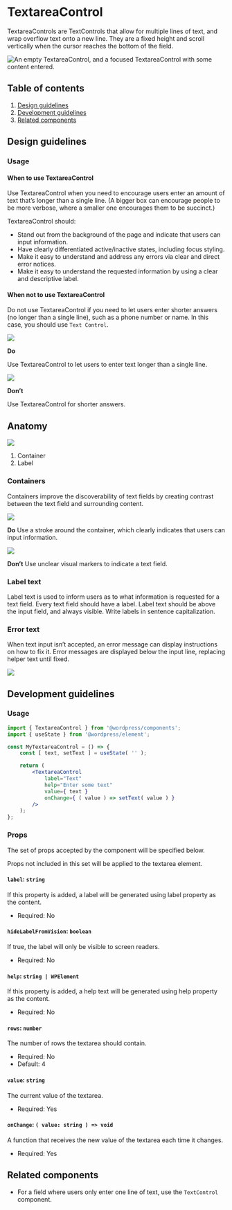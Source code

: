# TextareaControl

TextareaControls are TextControls that allow for multiple lines of text, and wrap overflow text onto a new line. They are a fixed height and scroll vertically when the cursor reaches the bottom of the field.

![An empty TextareaControl, and a focused TextareaControl with some content entered.](https://wordpress.org/gutenberg/files/2019/01/TextareaControl.png)

## Table of contents

1. [Design guidelines](#design-guidelines)
2. [Development guidelines](#development-guidelines)
3. [Related components](#related-components)

## Design guidelines

### Usage

#### When to use TextareaControl

Use TextareaControl when you need to encourage users enter an amount of text that’s longer than a single line. (A bigger box can encourage people to be more verbose, where a smaller one encourages them to be succinct.)

TextareaControl should:

-   Stand out from the background of the page and indicate that users can input information.
-   Have clearly differentiated active/inactive states, including focus styling.
-   Make it easy to understand and address any errors via clear and direct error notices.
-   Make it easy to understand the requested information by using a clear and descriptive label.

#### When not to use TextareaControl

Do not use TextareaControl if you need to let users enter shorter answers (no longer than a single line), such as a phone number or name. In this case, you should use `Text Control`.

![](https://wordpress.org/gutenberg/files/2019/01/TextareaControl-Answers-Do.png)

**Do**

Use TextareaControl to let users to enter text longer than a single line.

![](https://wordpress.org/gutenberg/files/2019/01/TextareaControl-Answers-Dont.png)

**Don’t**

Use TextareaControl for shorter answers.

## Anatomy

![](https://wordpress.org/gutenberg/files/2019/01/TextareaControl-Anatomy.png)

1. Container
2. Label

### Containers

Containers improve the discoverability of text fields by creating contrast between the text field and surrounding content.

![](https://wordpress.org/gutenberg/files/2019/01/TextareaControl-Stroke-Do.png)

**Do**
Use a stroke around the container, which clearly indicates that users can input information.

![](https://wordpress.org/gutenberg/files/2019/01/TextareaControl-Stroke-Dont.png)

**Don’t**
Use unclear visual markers to indicate a text field.

### Label text

Label text is used to inform users as to what information is requested for a text field. Every text field should have a label. Label text should be above the input field, and always visible. Write labels in sentence capitalization.

### Error text

When text input isn’t accepted, an error message can display instructions on how to fix it. Error messages are displayed below the input line, replacing helper text until fixed.

![](https://wordpress.org/gutenberg/files/2019/01/TextareaControl-Error.png)

## Development guidelines

### Usage

```jsx
import { TextareaControl } from '@wordpress/components';
import { useState } from '@wordpress/element';

const MyTextareaControl = () => {
	const [ text, setText ] = useState( '' );

	return (
		<TextareaControl
			label="Text"
			help="Enter some text"
			value={ text }
			onChange={ ( value ) => setText( value ) }
		/>
	);
};
```

### Props

The set of props accepted by the component will be specified below.

Props not included in this set will be applied to the textarea element.

#### `label`: `string`

If this property is added, a label will be generated using label property as the content.

-   Required: No

#### `hideLabelFromVision`: `boolean`

If true, the label will only be visible to screen readers.

-   Required: No

#### `help`: `string | WPElement`

If this property is added, a help text will be generated using help property as the content.

-   Required: No

#### `rows`: `number`

The number of rows the textarea should contain.

-   Required: No
-   Default: 4

#### `value`: `string`

The current value of the textarea.

-   Required: Yes

#### `onChange`: `( value: string ) => void`

A function that receives the new value of the textarea each time it changes.

-   Required: Yes

## Related components

-   For a field where users only enter one line of text, use the `TextControl` component.

